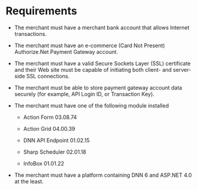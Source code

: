 # Requirements

* The merchant must have a merchant bank account that allows Internet transactions.

* The merchant must have an e-commerce (Card Not Present) Authorize.Net Payment Gateway account.

* The merchant must have a valid Secure Sockets Layer (SSL) certificate and their Web site must be capable of initiating both client- and server-side SSL connections.

* The merchant must be able to store payment gateway account data securely (for example, API Login ID, or Transaction Key).

* The merchant must have one of the following module installed

  * Action Form 03.08.74

  * Action Grid 04.00.39

  * DNN API Endpoint 01.02.15

  * Sharp Scheduler 02.01.18

  * InfoBox 01.01.22
  
* The merchant must have a platform containing DNN 6 and ASP.NET 4.0 at the least.





